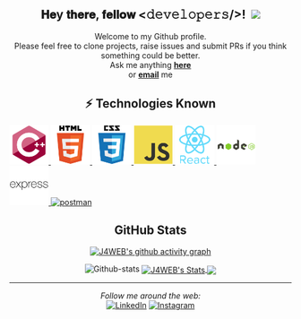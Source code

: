 <div align="center">
<h2> 𝐇𝐞y 𝐭𝐡𝐞𝐫𝐞, 𝐟𝐞𝐥𝐥𝐨𝐰 <𝚍𝚎𝚟𝚎𝚕𝚘𝚙𝚎𝚛𝚜/>! &nbsp<img src="https://c.tenor.com/Wx9IEmZZXSoAAAAi/hi.gif" width="30px"></h2>
</div>

<div align="center">

Welcome to my Github profile. <br>
Please feel free to clone projects, raise issues and submit PRs if you think something could be better. <br>
Ask me anything <a href="https://github.com/abhimanyuahuja/abhimanyuahuja/issues/new"><b>here</b></a><br>
or <a href="mailto:iabhimanyu.ahuja@gmail.com"><b>email</b></a> me

</div>

<div align = "center"> <h2> ⚡ Technologies Known </h2></div>

<p align="left"> 
<a href="https://www.w3schools.com/cpp/" target="_blank" rel="noreferrer"> <img src="https://raw.githubusercontent.com/devicons/devicon/master/icons/cplusplus/cplusplus-original.svg" alt="cplusplus" width="70" height="70"/> </a>
<a href="https://www.w3.org/html/" target="_blank" rel="noreferrer"> <img src="https://raw.githubusercontent.com/devicons/devicon/master/icons/html5/html5-original-wordmark.svg" alt="html5" width="70" height="70"/> </a>
<a href="https://www.w3schools.com/css/" target="_blank" rel="noreferrer"> <img src="https://raw.githubusercontent.com/devicons/devicon/master/icons/css3/css3-original-wordmark.svg" alt="css3" width="70" height="70"/> </a>
<a href="https://developer.mozilla.org/en-US/docs/Web/JavaScript" target="_blank" rel="noreferrer"> <img src="https://raw.githubusercontent.com/devicons/devicon/master/icons/javascript/javascript-original.svg" alt="javascript" width="70" height="70"/> </a> 
<a href="https://reactjs.org/" target="_blank" rel="noreferrer"> <img src="https://raw.githubusercontent.com/devicons/devicon/master/icons/react/react-original-wordmark.svg" alt="react" width="70" height="70"/> </a>
<a href="https://nodejs.org" target="_blank" rel="noreferrer"> <img src="https://raw.githubusercontent.com/devicons/devicon/master/icons/nodejs/nodejs-original-wordmark.svg" alt="nodejs" width="70" height="70"/> </a>
<a href="https://expressjs.com" target="_blank" rel="noreferrer"> <img src="https://raw.githubusercontent.com/devicons/devicon/master/icons/express/express-original-wordmark.svg" alt="express" width="70" height="70"/> </a>
<a href="https://postman.com" target="_blank" rel="noreferrer"> <img src="https://www.vectorlogo.zone/logos/getpostman/getpostman-icon.svg" alt="postman" width="70" height="70"/> </a> 




 </p>

<div align = "center"> <h2> GitHub Stats </h2></div>
<div align="center">

[
![J4WEB's github activity graph](https://activity-graph.herokuapp.com/graph?username=abhimanyuahuja&theme=react-dark)](https://activity-graph.herokuapp.com/graph?username=j4web&theme=react-dark)

<img alt="Github-stats" src="https://github-readme-streak-stats.herokuapp.com/?user=abhimanyuahuja&theme=chartreuse-dark"/>

<a href="https://github.com/abhimanyuahuja">
<img align="center" src="https://github-readme-stats.vercel.app/api?username=abhimanyuahuja&&show_icons=true&title_color=ffc857&icon_color=8ac926&text_color=daf7dc&bg_color=151515" alt="J4WEB's Stats">
  </a>
<a href="https://github.com/abhimanyuahuja">
  <img align="center" src="https://github-readme-stats.vercel.app/api/top-langs/?username=abhimanyuahuja&hide=java,html&title_color=ffffff&text_color=c9cacc&icon_color=2bbc8a&bg_color=1d1f21" />
</a>
</div>

---
<div align="center">

<i>Follow me around the web:</i><br>
<a href="https://www.linkedin.com/in/abhimanyuahuja/" target="_blank"><img src="https://img.shields.io/badge/LinkedIn-%230077B5.svg?&style=flat-square&logo=linkedin&logoColor=white" alt="LinkedIn"></a>
<a href="https://www.instagram.com/abhimxnyuahxja" target="_blank"><img src="https://img.shields.io/badge/Instagram-%23E4405F.svg?&style=flat-square&logo=instagram&logoColor=white" alt="Instagram"></a>

</div>